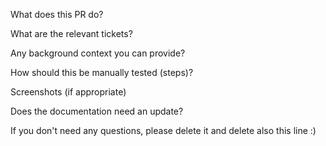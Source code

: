 What does this PR do?

What are the relevant tickets?

Any background context you can provide?

How should this be manually tested (steps)?

Screenshots (if appropriate)

Does the documentation need an update?

If you don't need any questions, please delete it and delete also this line :)
